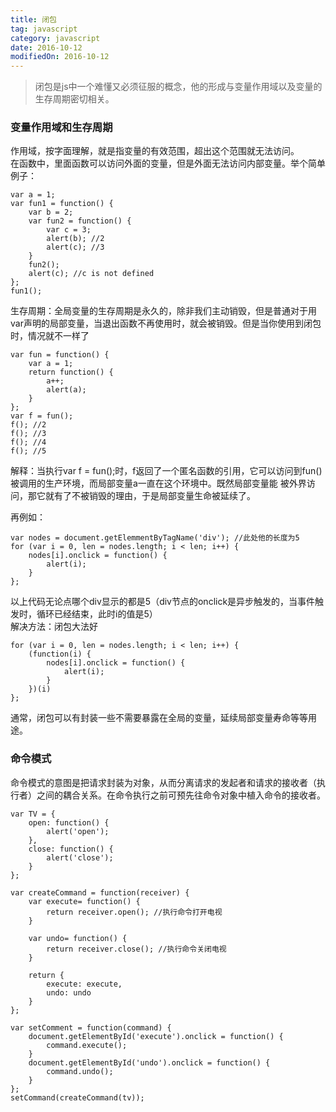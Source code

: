 ```yaml
---
title: 闭包
tag: javascript
category: javascript
date: 2016-10-12
modifiedOn: 2016-10-12
---
```


> 闭包是js中一个难懂又必须征服的概念，他的形成与变量作用域以及变量的生存周期密切相关。

### 变量作用域和生存周期

作用域，按字面理解，就是指变量的有效范围，超出这个范围就无法访问。  
在函数中，里面函数可以访问外面的变量，但是外面无法访问内部变量。举个简单例子：

    
    
    var a = 1;
    var fun1 = function() {
        var b = 2;
        var fun2 = function() {
            var c = 3;
            alert(b); //2
            alert(c); //3
        }
        fun2();
        alert(c); //c is not defined
    };
    fun1();
    

生存周期：全局变量的生存周期是永久的，除非我们主动销毁，但是普通对于用var声明的局部变量，当退出函数不再使用时，就会被销毁。但是当你使用到闭包时，情况就不一样了

    
    
    var fun = function() {
        var a = 1;
        return function() {
            a++;
            alert(a);
        }
    };
    var f = fun();
    f(); //2
    f(); //3
    f(); //4
    f(); //5

解释：当执行var f = fun();时，f返回了一个匿名函数的引用，它可以访问到fun()被调用的生产环境，而局部变量a一直在这个环境中。既然局部变量能
被外界访问，那它就有了不被销毁的理由，于是局部变量生命被延续了。

再例如：

    
    
    var nodes = document.getElemmentByTagName('div'); //此处他的长度为5
    for (var i = 0, len = nodes.length; i < len; i++) {
        nodes[i].onclick = function() {
            alert(i);
        }
    };

以上代码无论点哪个div显示的都是5（div节点的onclick是异步触发的，当事件触发时，循环已经结束，此时i的值是5）  
解决方法：闭包大法好

    
    
    for (var i = 0, len = nodes.length; i < len; i++) {
        (function(i) {
            nodes[i].onclick = function() {
                alert(i);
            }
        })(i)
    };

通常，闭包可以有封装一些不需要暴露在全局的变量，延续局部变量寿命等等用途。

### 命令模式

命令模式的意图是把请求封装为对象，从而分离请求的发起者和请求的接收者（执行者）之间的耦合关系。在命令执行之前可预先往命令对象中植入命令的接收者。

    
    
    var TV = {
        open: function() {
            alert('open');
        },
        close: function() {
            alert('close');
        }
    };
    
    var createCommand = function(receiver) {
        var execute= function() {
            return receiver.open(); //执行命令打开电视
        }
    
        var undo= function() {
            return receiver.close(); //执行命令关闭电视
        }
    
        return {
            execute: execute,
            undo: undo
        }
    };
    
    var setComment = function(command) {
        document.getElementById('execute').onclick = function() {
            command.execute();
        }
        document.getElementById('undo').onclick = function() {
            command.undo();
        }
    };
    setCommand(createCommand(tv));

